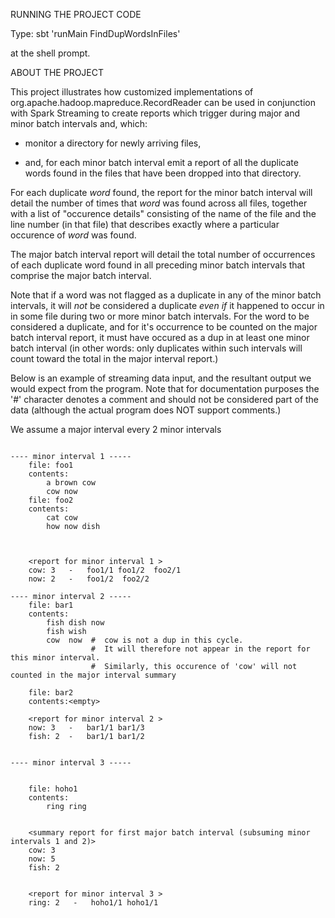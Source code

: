 RUNNING THE PROJECT CODE 

Type: 
    sbt 'runMain FindDupWordsInFiles'

at the shell prompt.


ABOUT THE PROJECT 

This project illustrates how customized implementations of 
org.apache.hadoop.mapreduce.RecordReader can be used in conjunction 
with Spark Streaming to create reports which trigger during
major and minor batch intervals and, which:

* monitor a directory for newly arriving files,

* and, for each minor batch interval emit a report of all 
    the duplicate words found in the files that have been dropped 
    into that directory. 

For each duplicate *word* found, the report for the minor batch interval will
detail the number of times that *word* was found across all files,
together with a list of "occurence details"  consisting of 
the name of the file and the line number (in that file) that describes
exactly where a  particular occurence of *word* was found.

The major batch interval report will detail the total number of occurrences
of each duplicate word found in all preceding minor batch intervals that 
comprise the major batch interval.

Note that if a word was not flagged as a duplicate in any of the minor batch 
intervals, it will *not* be considered a duplicate *even if* it happened to occur in 
in some file during two or more minor batch intervals. For the word to be 
considered a duplicate, and for it's occurrence to be counted on the 
major batch interval report, it must have occured as a 
dup in at least one minor batch interval (in other words: only duplicates within
such intervals will count toward the total in the major interval report.)


Below is an example of streaming data input, and the resultant output
we would expect from the program. Note that for documentation 
purposes the '#' character denotes a comment and should not be considered 
part of the data (although the actual program does NOT support comments.)


We assume a major interval every 2 minor intervals 

~~~~

---- minor interval 1 -----
    file: foo1
    contents:
        a brown cow
        cow now
    file: foo2
    contents:
        cat cow
        how now dish



    <report for minor interval 1 >
    cow: 3   -   foo1/1 foo1/2  foo2/1
    now: 2   -   foo1/2  foo2/2

---- minor interval 2 -----
    file: bar1
    contents:
        fish dish now
        fish wish
        cow  now  #  cow is not a dup in this cycle. 
                  #  It will therefore not appear in the report for this minor interval.
                  #  Similarly, this occurence of 'cow' will not counted in the major interval summary

    file: bar2
    contents:<empty>

    <report for minor interval 2 >
    now: 3   -   bar1/1 bar1/3
    fish: 2  -   bar1/1 bar1/2


---- minor interval 3 -----


    file: hoho1
    contents:
        ring ring


    <summary report for first major batch interval (subsuming minor intervals 1 and 2)>
    cow: 3
    now: 5
    fish: 2


    <report for minor interval 3 >
    ring: 2   -   hoho1/1 hoho1/1

~~~~



